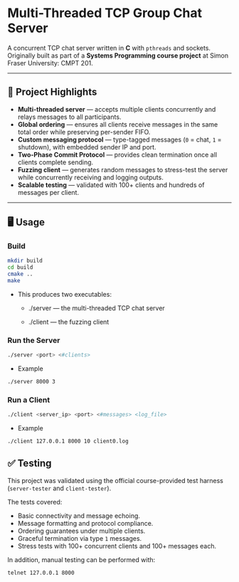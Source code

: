 # Multi-Threaded TCP Group Chat Server

A concurrent TCP chat server written in **C** with `pthreads` and sockets.  
Originally built as part of a **Systems Programming course project** at Simon Fraser University: CMPT 201.  

---

## 📌 Project Highlights

- **Multi-threaded server** — accepts multiple clients concurrently and relays messages to all participants.  
- **Global ordering** — ensures all clients receive messages in the same total order while preserving per-sender FIFO.  
- **Custom messaging protocol** — type-tagged messages (`0` = chat, `1` = shutdown), with embedded sender IP and port.  
- **Two-Phase Commit Protocol** — provides clean termination once all clients complete sending.  
- **Fuzzing client** — generates random messages to stress-test the server while concurrently receiving and logging outputs.  
- **Scalable testing** — validated with 100+ clients and hundreds of messages per client.  

---

## 🖥️ Usage

### Build
```bash
mkdir build
cd build
cmake ..
make
```
* This produces two executables:

  * ./server — the multi-threaded TCP chat server

  * ./client — the fuzzing client

### Run the Server
  ```bash
  ./server <port> <#clients>
  ```

  * Example 
  ```bash
  ./server 8000 3
  ```

### Run a Client
  ```bash
  ./client <server_ip> <port> <#messages> <log_file>
  ```
  * Example 
  ```bash
  ./client 127.0.0.1 8000 10 client0.log
  ```

## ✅ Testing

This project was validated using the official course-provided test harness (`server-tester` and `client-tester`).  

The tests covered:
- Basic connectivity and message echoing.  
- Message formatting and protocol compliance.  
- Ordering guarantees under multiple clients.  
- Graceful termination via type `1` messages.  
- Stress tests with 100+ concurrent clients and 100+ messages each.  

In addition, manual testing can be performed with:
```bash
telnet 127.0.0.1 8000
